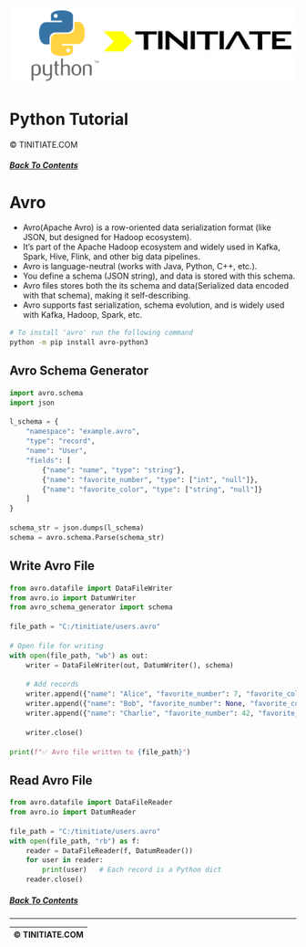 ![Python Tinitiate Image](../../python_tinitiate.png)

# Python Tutorial
&copy; TINITIATE.COM

##### [Back To Contents](../../README.md)

# Avro
* Avro(Apache Avro) is a row-oriented data serialization format (like JSON, but designed for Hadoop ecosystem).
* It’s part of the Apache Hadoop ecosystem and widely used in Kafka, Spark, Hive, Flink, and other big data pipelines.
* Avro is language-neutral (works with Java, Python, C++, etc.).
* You define a schema (JSON string), and data is stored with this schema.
* Avro files stores both the its schema and data(Serialized data encoded with that schema), making it self-describing.
* Avro supports fast serialization, schema evolution, and is widely used with Kafka, Hadoop, Spark, etc.
```bash
# To install 'avro' run the following command
python -m pip install avro-python3
```

## Avro Schema Generator
```python
import avro.schema
import json

l_schema = {
    "namespace": "example.avro",
    "type": "record",
    "name": "User",
    "fields": [
        {"name": "name", "type": "string"},
        {"name": "favorite_number", "type": ["int", "null"]},
        {"name": "favorite_color", "type": ["string", "null"]}
    ]
}

schema_str = json.dumps(l_schema)
schema = avro.schema.Parse(schema_str)
```

## Write Avro File
```python
from avro.datafile import DataFileWriter
from avro.io import DatumWriter
from avro_schema_generator import schema

file_path = "C:/tinitiate/users.avro"

# Open file for writing
with open(file_path, "wb") as out:
    writer = DataFileWriter(out, DatumWriter(), schema)

    # Add records
    writer.append({"name": "Alice", "favorite_number": 7, "favorite_color": "red"})
    writer.append({"name": "Bob", "favorite_number": None, "favorite_color": "blue"})
    writer.append({"name": "Charlie", "favorite_number": 42, "favorite_color": None})

    writer.close()

print(f"✅ Avro file written to {file_path}")
```

## Read Avro File
```python
from avro.datafile import DataFileReader
from avro.io import DatumReader

file_path = "C:/tinitiate/users.avro"
with open(file_path, "rb") as f:
    reader = DataFileReader(f, DatumReader())
    for user in reader:
        print(user)   # Each record is a Python dict
    reader.close()
```

##### [Back To Contents](../../README.md)
***
| &copy; TINITIATE.COM |
|----------------------|
